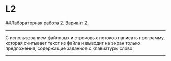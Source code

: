 # L2
##Лабораторная работа 2. Вариант 2.
***
С использованием файловых и строковых потоков написать программу, которая считывает текст из файла и выводит на экран только предложения, содержащие заданное с клавиатуры слово.
***